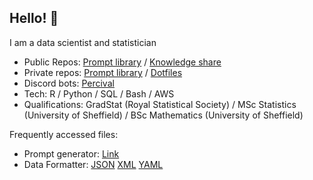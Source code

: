 ## Hello! 👋

I am a data scientist and statistician

* Public Repos: [Prompt library](https://github.com/David-Manning/prompt-library-public/tree/main) / [Knowledge share](https://github.com/David-Manning/knowledge-share)
* Private repos: [Prompt library](https://github.com/David-Manning/prompt-library/tree/main) / [Dotfiles](https://github.com/David-Manning/dotfiles)
* Discord bots: [Percival](https://github.com/David-Manning/percival)
* Tech: R / Python / SQL / Bash / AWS
* Qualifications: GradStat (Royal Statistical Society) / MSc Statistics (University of Sheffield) / BSc Mathematics (University of Sheffield)

Frequently accessed files:
* Prompt generator: [Link](https://github.com/David-Manning/prompt-library-public/blob/main/prompt-generator/prompt-generator.md)
* Data Formatter: [JSON](https://github.com/David-Manning/prompt-library-public/blob/main/data-formatter/format-json.yaml) [XML](https://github.com/David-Manning/prompt-library-public/blob/main/data-formatter/format-xml.yaml) [YAML](https://github.com/David-Manning/prompt-library-public/blob/main/data-formatter/format-yaml.yaml)
